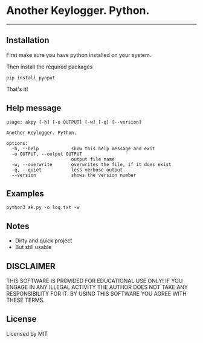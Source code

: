 # Another Keylogger. Python.
---
## Installation
First make sure you have python installed on your system.

Then install the required packages
```
pip install pynput
```
That's it!

## Help message
```
usage: akpy [-h] [-o OUTPUT] [-w] [-q] [--version]

Another Keylogger. Python.

options:
  -h, --help            show this help message and exit
  -o OUTPUT, --output OUTPUT
                        output file name
  -w, --overwrite       overwrites the file, if it does exist
  -q, --quiet           less verbose output
  --version             shows the version number

```
## Examples
`python3 ak.py -o log.txt -w`

## Notes
+ Dirty and quick project
+ But still usable

## DISCLAIMER
THIS SOFTWARE IS PROVIDED FOR EDUCATIONAL USE ONLY! IF YOU ENGAGE IN ANY ILLEGAL ACTIVITY THE AUTHOR DOES NOT TAKE ANY RESPONSIBILITY FOR IT. BY USING THIS SOFTWARE YOU AGREE WITH THESE TERMS.

## License
Licensed by MIT
